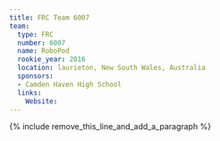 ```yaml
---
title: FRC Team 6007
team:
  type: FRC
  number: 6007
  name: RoboPod
  rookie_year: 2016
  location: laurieton, New South Wales, Australia
  sponsors:
  - Camden Haven High School
  links:
    Website:
---
```


{% include remove_this_line_and_add_a_paragraph %}